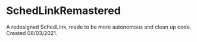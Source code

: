 # SchedLinkRemastered
A redesigned SchedLink, made to be more autonomous and clean up code. Created 08/03/2021.
